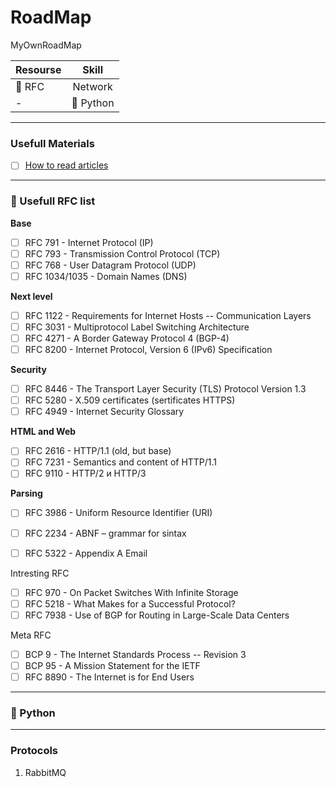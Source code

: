 # RoadMap
MyOwnRoadMap


| Resourse                   |        Skill      |
| :------                    |      :-------:    |
| :signal_strength: RFC      | Network           |
| -                          | :snake: Python    |

---

### Usefull Materials

- [ ] [How to read articles](http://ccr.sigcomm.org/online/files/p83-keshavA.pdf)

---

### :signal_strength: Usefull RFC list

**Base**

- [ ] RFC 791 - Internet Protocol (IP)
- [ ] RFC 793 - Transmission Control Protocol (TCP)
- [ ] RFC 768 - User Datagram Protocol (UDP)
- [ ] RFC 1034/1035 - Domain Names (DNS)

**Next level**

- [ ] RFC 1122 - Requirements for Internet Hosts -- Communication Layers
- [ ] RFC 3031 - Multiprotocol Label Switching Architecture
- [ ] RFC 4271 - A Border Gateway Protocol 4 (BGP-4)
- [ ] RFC 8200 - Internet Protocol, Version 6 (IPv6) Specification

**Security**

- [ ] RFC 8446 - The Transport Layer Security (TLS) Protocol Version 1.3
- [ ] RFC 5280 - X.509 certificates (sertificates HTTPS)
- [ ] RFC 4949 - Internet Security Glossary

**HTML and Web**

- [ ] RFC 2616 - HTTP/1.1 (old, but base)
- [ ] RFC 7231 - Semantics and content of HTTP/1.1
- [ ] RFC 9110 - HTTP/2 и HTTP/3

**Parsing**

- [ ] RFC 3986 - Uniform Resource Identifier (URI)
- [ ] RFC 2234 - ABNF – grammar for sintax
- [ ] RFC 5322 - Appendix A Email 




Intresting RFC

- [ ] RFC 970 - On Packet Switches With Infinite Storage
- [ ] RFC 5218 - What Makes for a Successful Protocol?
- [ ] RFC 7938 - Use of BGP for Routing in Large-Scale Data Centers

Meta RFC

- [ ] BCP 9 - The Internet Standards Process -- Revision 3
- [ ] BCP 95 - A Mission Statement for the IETF
- [ ] RFC 8890 - The Internet is for End Users

---

### :snake: Python

---

### Protocols

1) RabbitMQ
